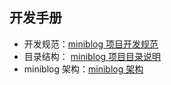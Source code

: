 ## 开发手册

- 开发规范：[miniblog 项目开发规范](./conversions/README.md)
- 目录结构： [miniblog 项目目录说明](./directory.md)
- miniblog 架构：[miniblog 架构](./architecture.md)